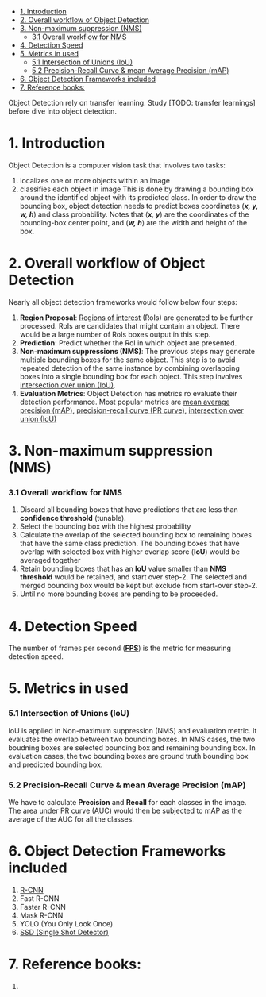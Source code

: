 - [1. Introduction](#1-introduction)
- [2. Overall workflow of Object Detection](#2-overall-workflow-of-object-detection)
- [3. Non-maximum suppression (NMS)](#3-non-maximum-suppression-nms)
    - [3.1 Overall workflow for NMS](#31-overall-workflow-for-nms)
- [4. Detection Speed](#4-detection-speed)
- [5. Metrics in used](#5-metrics-in-used)
    - [5.1 Intersection of Unions (IoU)](#51-intersection-of-unions-iou)
    - [5.2 Precision-Recall Curve \& mean Average Precision (mAP)](#52-precision-recall-curve--mean-average-precision-map)
- [6. Object Detection Frameworks included](#6-object-detection-frameworks-included)
- [7. Reference books:](#7-reference-books)

Object Detection rely on transfer learning. Study [TODO: transfer learnings] before dive into object detection.

# 1. Introduction
Object Detection is a computer vision task that involves two tasks: 
  1. localizes one or more objects within an image
  2. classifies each object in image
This is done by drawing a bounding box around the identified object with its predicted class. In order to draw the bounding box, object detection needs to predict boxes coordinates (<b><i>x, y, w, h</i></b>) and class probability. Notes that  (<b><i>x, y</i></b>) are the coordinates of the bounding-box center point, and (<b><i>w, h</i></b>) are the width and height of the box.

# 2. Overall workflow of Object Detection
Nearly all object detection frameworks would follow below four steps:
  1. <b>Region Proposal</b>: <u>Regions of interest</u> (RoIs) are generated to be further processed. RoIs are candidates that might contain an object. There would be a large number of RoIs boxes output in this step.
  2. <b>Prediction</b>: Predict whether the RoI in which object are presented.
  3. <b>Non-maximum suppressions (NMS)</b>: The previous steps may generate multiple bounding boxes for the same object. This step is to avoid repeated detection of the same instance by combining overlapping boxes into a single bounding box for each object. This step involves <u>intersection over union (IoU)</u>.
  4. <b>Evaluation Metrics</b>: Object Detection has metrics ro evaluate their detection performance. Most popular metrics are <u>mean average precision (mAP)</u>, <u>precision-recall curve (PR curve)</u>, <u>intersection over union (IoU)</u>

# 3. Non-maximum suppression (NMS)
### 3.1 Overall workflow for NMS
1. Discard all bounding boxes that have predictions that are less than <b>confidence threshold</b> (tunable).
2. Select the bounding box with the highest probability
3. Calculate the overlap of the selected bounding box to remaining boxes that have the same class prediction. The bounding boxes that have overlap with selected box with higher overlap score (<b>IoU</b>) would be averaged together
4. Retain bounding boxes that has an <b>IoU</b> value smaller than <b>NMS threshold</b> would be retained, and start over step-2. The selected and merged bounding box would be kept but exclude from start-over step-2.
5. Until no more bounding boxes are pending to be proceeded.

# 4. Detection Speed
The number of frames per second (<b><u>FPS</u></b>) is the metric for measuring detection speed. 

# 5. Metrics in used
### 5.1 Intersection of Unions (IoU)
IoU is applied in Non-maximum suppression (NMS) and evaluation metric. It evaluates the overlap between two bounding boxes. In NMS cases, the two boudning boxes are selected bounding box and remaining bounding box. In evaluation cases, the two bounding boxes are ground truth bounding box and predicted bounding box.

### 5.2 Precision-Recall Curve & mean Average Precision (mAP)
We have to calculate <b>Precision</b> and <b>Recall</b> for each classes in the image. The area under PR curve (AUC) would then be subjected to mAP as the average of the AUC for all the classes.


# 6. Object Detection Frameworks included
   1. [R-CNN](R-CNN-families/R-CNN/README.md)
   2. Fast R-CNN
   3. Faster R-CNN
   4. Mask R-CNN
   5. YOLO (You Only Look Once)
   6. [SSD (Single Shot Detector)](Single-Shot-Detector/README.md)


# 7. Reference books:
1. 